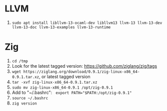 # LLVM
1. `sudo apt install libllvm-13-ocaml-dev libllvm13 llvm-13 llvm-13-dev llvm-13-doc llvm-13-examples llvm-13-runtime`
# Zig
1. `cd /tmp`
1. Look for the latest tagged version: https://github.com/ziglang/zig/tags
1. `wget https://ziglang.org/download/0.9.1/zig-linux-x86_64-0.9.1.tar.xz`, or latest tagged version
1. `tar -xvf zig-linux-x86_64-0.9.1.tar.xz`
1. `sudo mv zig-linux-x86_64-0.9.1 /opt/zig-0.9.1`
1. Add to "~/.bashrc": &nbsp; `export PATH="$PATH:/opt/zig-0.9.1"`
1. `source ~/.bashrc`
1. `zig version`